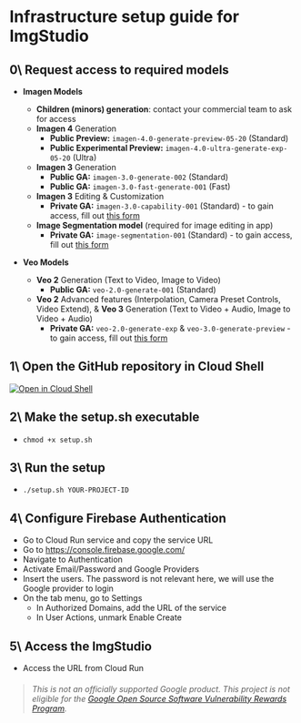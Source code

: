 # Infrastructure setup guide for ImgStudio

## 0\\ Request access to **required models**

- **Imagen Models**

  - **Children (minors) generation**: contact your commercial team to ask for access
  - **Imagen 4** Generation
    - **Public Preview:** `imagen-4.0-generate-preview-05-20` (Standard)
    - **Public Experimental Preview:** `imagen-4.0-ultra-generate-exp-05-20` (Ultra)
  - **Imagen 3** Generation
    - **Public GA:** `imagen-3.0-generate-002` (Standard)
    - **Public GA:** `imagen-3.0-fast-generate-001` (Fast)
  - **Imagen 3** Editing & Customization
    - **Private GA:** `imagen-3.0-capability-001` (Standard) \- to gain access, fill out [this form](https://docs.google.com/forms/d/e/1FAIpQLScN9KOtbuwnEh6pV7xjxib5up5kG_uPqnBtJ8GcubZ6M3i5Cw/viewform)
  - **Image Segmentation model** (required for image editing in app)
    - **Private GA:** `image-segmentation-001` (Standard) \- to gain access, fill out [this form](https://docs.google.com/forms/d/e/1FAIpQLSdzIR1EeQGFcMsqd9nPip5e9ovDKSjfWRd58QVjo1zLpfdvEg/viewform?resourcekey=0-Pvqc66u-0Z1QmuzHq4wLKg&pli=1)

- **Veo Models**
  - **Veo 2** Generation (Text to Video, Image to Video)
    - **Public GA:** `veo-2.0-generate-001` (Standard)
  - **Veo 2** Advanced features (Interpolation, Camera Preset Controls, Video Extend), & **Veo 3** Generation (Text to Video \+ Audio, Image to Video \+ Audio)
    - **Private GA:** `veo-2.0-generate-exp` & `veo-3.0-generate-preview` \- to gain access, fill out [this form](https://docs.google.com/forms/d/e/1FAIpQLSciY6O_qGg2J0A8VUcK4egJ3_Tysh-wGTl-l218XtC0e7lM_w/viewform)

## 1\\ Open the **GitHub** repository in **Cloud Shell**

<a href="https://shell.cloud.google.com/cloudshell/editor?cloudshell_git_repo=https://github.com/vyolla/img-studio"><img src="http://gstatic.com/cloudssh/images/open-btn.svg" alt="Open in
Cloud Shell"></a>

## 2\\ Make the setup.sh executable

- `chmod +x setup.sh`

## 3\\ Run the setup

- `./setup.sh YOUR-PROJECT-ID`

## 4\\ Configure Firebase Authentication
- Go to Cloud Run service and copy the service URL
- Go to https://console.firebase.google.com/
- Navigate to Authentication
- Activate Email/Password and Google Providers
- Insert the users. The password is not relevant here, we will use the Google provider to login
- On the tab menu, go to Settings 
  - In Authorized Domains, add the URL of the service
  - In User Actions, unmark Enable Create

## 5\\ Access the ImgStudio
- Access the URL from Cloud Run


> ###### _This is not an officially supported Google product. This project is not eligible for the [Google Open Source Software Vulnerability Rewards Program](https://bughunters.google.com/open-source-security)._
